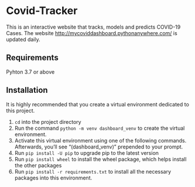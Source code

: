 # Covid-Tracker

This is an interactive website that tracks, models and predicts COVID-19 Cases. 
The website http://mycoviddashboard.pythonanywhere.com/ is updated daily. 

## Requirements

Pyhton 3.7 or above

## Installation 

It is highly recommended that you create a virtual environment dedicated to this project.

  1. `cd` into the project directory
  2. Run the command `python -m venv dashboard_venv` to create the virtual environment.
  3. Activate this virtual environment using one of the following commands. Afterwards, you’ll see “(dashboard_venv)” prepended to your prompt.
  4. Run `pip install -U pip` to upgrade pip to the latest version
  5. Run `pip install wheel` to install the wheel package, which helps install the other packages
  6. Run `pip install -r requirements.txt` to install all the necessary packages into this environment.

